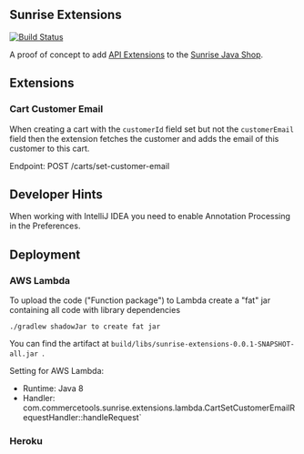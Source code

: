 ## Sunrise Extensions

[![Build Status](https://travis-ci.org/commercetools/commercetools-sunrise-extensions.svg?branch=master)](https://travis-ci.org/commercetools/commercetools-sunrise-extensions)

A proof of concept to add [API Extensions](https://docs.commercetools.com/http-api-projects-api-extensions.html) to the [Sunrise Java Shop](https://github.com/commercetools/commercetools-sunrise-java).

## Extensions

### Cart Customer Email

When creating a cart with the `customerId` field set but not the `customerEmail` field then the extension fetches the customer and adds the email of this customer to this cart.

Endpoint: POST /carts/set-customer-email

## Developer Hints

When working with IntelliJ IDEA you need to enable Annotation Processing in the Preferences.

## Deployment

### AWS Lambda

To upload the code ("Function package") to Lambda create a "fat" jar containing all code with library dependencies

```
./gradlew shadowJar to create fat jar
```

You can find the artifact at `build/libs/sunrise-extensions-0.0.1-SNAPSHOT-all.jar `.

Setting for AWS Lambda:

* Runtime: Java 8
* Handler: com.commercetools.sunrise.extensions.lambda.CartSetCustomerEmailRequestHandler::handleRequest`

### Heroku